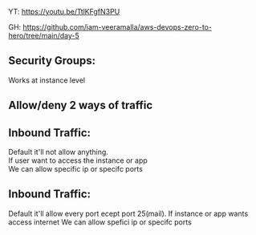 YT:   https://youtu.be/TtlKFgfN3PU

GH:   https://github.com/iam-veeramalla/aws-devops-zero-to-hero/tree/main/day-5

Security Groups:
--------------

Works at instance level

Allow/deny 2 ways of traffic
-----------
Inbound Traffic:                                             
------------                                              
Default it'll not allow anything.                                 
If user want to access the instance or app                    
We can allow specific ip or specifc ports                     


Inbound Traffic:
---------------
Default it'll  allow every port ecept port 25(mail).
If instance or app wants access internet
We can allow spefici ip or specifc ports
